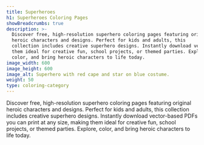 ```yaml
---
title: Superheroes
h1: Superheroes Coloring Pages
showBreadcrumbs: true
description: >-
  Discover free, high-resolution superhero coloring pages featuring original
  heroic characters and designs. Perfect for kids and adults, this
  collection includes creative superhero designs. Instantly download vector-based PDFs you can print at any size, making
  them ideal for creative fun, school projects, or themed parties. Explore,
  color, and bring heroic characters to life today.
image_width: 600
image_height: 600
image_alt: Superhero with red cape and star on blue costume.
weight: 50
type: coloring-category
---
```


Discover free, high-resolution superhero coloring pages featuring original heroic characters and designs. Perfect for kids and adults, this collection includes creative superhero designs. Instantly download vector-based PDFs you can print at any size, making them ideal for creative fun, school projects, or themed parties. Explore, color, and bring heroic characters to life today.